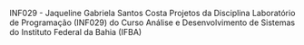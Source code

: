 INF029 - Jaqueline Gabriela Santos Costa
Projetos da Disciplina Laboratório de Programação (INF029) do Curso Análise e Desenvolvimento de Sistemas do Instituto Federal da Bahia (IFBA)